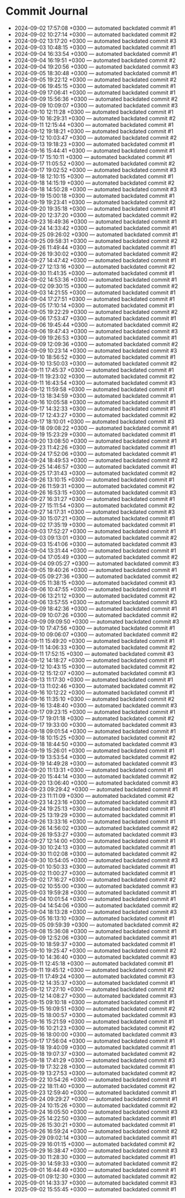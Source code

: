 # Commit Journal

- 2024-09-02 17:57:08 +0300 — automated backdated commit #1
- 2024-09-02 10:27:14 +0300 — automated backdated commit #2
- 2024-09-02 13:17:20 +0300 — automated backdated commit #3
- 2024-09-03 10:48:15 +0300 — automated backdated commit #1
- 2024-09-04 16:33:54 +0300 — automated backdated commit #1
- 2024-09-04 16:19:51 +0300 — automated backdated commit #2
- 2024-09-04 19:20:56 +0300 — automated backdated commit #3
- 2024-09-05 18:30:48 +0300 — automated backdated commit #1
- 2024-09-05 19:22:12 +0300 — automated backdated commit #2
- 2024-09-06 19:45:15 +0300 — automated backdated commit #1
- 2024-09-09 17:06:41 +0300 — automated backdated commit #1
- 2024-09-09 15:56:36 +0300 — automated backdated commit #2
- 2024-09-09 10:09:07 +0300 — automated backdated commit #3
- 2024-09-10 12:11:28 +0300 — automated backdated commit #1
- 2024-09-10 16:29:31 +0300 — automated backdated commit #2
- 2024-09-11 12:15:44 +0300 — automated backdated commit #1
- 2024-09-12 19:18:21 +0300 — automated backdated commit #1
- 2024-09-12 10:03:47 +0300 — automated backdated commit #2
- 2024-09-13 19:18:23 +0300 — automated backdated commit #1
- 2024-09-16 15:44:41 +0300 — automated backdated commit #1
- 2024-09-17 15:10:11 +0300 — automated backdated commit #1
- 2024-09-17 11:05:52 +0300 — automated backdated commit #2
- 2024-09-17 19:02:52 +0300 — automated backdated commit #3
- 2024-09-18 12:10:15 +0300 — automated backdated commit #1
- 2024-09-18 14:15:19 +0300 — automated backdated commit #2
- 2024-09-18 14:50:28 +0300 — automated backdated commit #3
- 2024-09-19 15:00:18 +0300 — automated backdated commit #1
- 2024-09-19 19:23:41 +0300 — automated backdated commit #2
- 2024-09-20 19:35:18 +0300 — automated backdated commit #1
- 2024-09-20 12:37:20 +0300 — automated backdated commit #2
- 2024-09-23 16:49:36 +0300 — automated backdated commit #1
- 2024-09-24 14:33:42 +0300 — automated backdated commit #1
- 2024-09-25 09:26:02 +0300 — automated backdated commit #1
- 2024-09-25 09:58:31 +0300 — automated backdated commit #2
- 2024-09-26 11:49:44 +0300 — automated backdated commit #1
- 2024-09-26 19:30:02 +0300 — automated backdated commit #2
- 2024-09-27 14:47:42 +0300 — automated backdated commit #1
- 2024-09-27 12:13:16 +0300 — automated backdated commit #2
- 2024-09-30 11:41:35 +0300 — automated backdated commit #1
- 2024-09-02 14:53:36 +0300 — automated backdated commit #1
- 2024-09-02 09:30:15 +0300 — automated backdated commit #2
- 2024-09-03 14:21:55 +0300 — automated backdated commit #1
- 2024-09-04 17:27:51 +0300 — automated backdated commit #1
- 2024-09-05 17:10:14 +0300 — automated backdated commit #1
- 2024-09-05 19:22:29 +0300 — automated backdated commit #2
- 2024-09-06 17:53:47 +0300 — automated backdated commit #1
- 2024-09-06 19:45:44 +0300 — automated backdated commit #2
- 2024-09-06 19:47:43 +0300 — automated backdated commit #3
- 2024-09-09 19:26:53 +0300 — automated backdated commit #1
- 2024-09-09 12:09:36 +0300 — automated backdated commit #2
- 2024-09-09 10:23:14 +0300 — automated backdated commit #3
- 2024-09-10 18:56:52 +0300 — automated backdated commit #1
- 2024-09-10 13:50:03 +0300 — automated backdated commit #2
- 2024-09-11 17:45:37 +0300 — automated backdated commit #1
- 2024-09-11 19:23:02 +0300 — automated backdated commit #2
- 2024-09-11 16:43:54 +0300 — automated backdated commit #3
- 2024-09-12 11:59:58 +0300 — automated backdated commit #1
- 2024-09-13 18:34:59 +0300 — automated backdated commit #1
- 2024-09-16 10:05:58 +0300 — automated backdated commit #1
- 2024-09-17 14:32:33 +0300 — automated backdated commit #1
- 2024-09-17 12:43:27 +0300 — automated backdated commit #2
- 2024-09-17 18:10:01 +0300 — automated backdated commit #3
- 2024-09-18 09:08:22 +0300 — automated backdated commit #1
- 2024-09-19 15:23:29 +0300 — automated backdated commit #1
- 2024-09-20 13:08:50 +0300 — automated backdated commit #1
- 2024-09-23 11:42:26 +0300 — automated backdated commit #1
- 2024-09-24 17:52:06 +0300 — automated backdated commit #1
- 2024-09-24 18:49:53 +0300 — automated backdated commit #2
- 2024-09-25 14:46:57 +0300 — automated backdated commit #1
- 2024-09-25 17:31:43 +0300 — automated backdated commit #2
- 2024-09-26 13:10:15 +0300 — automated backdated commit #1
- 2024-09-26 11:59:31 +0300 — automated backdated commit #2
- 2024-09-26 16:53:15 +0300 — automated backdated commit #3
- 2024-09-27 16:31:27 +0300 — automated backdated commit #1
- 2024-09-27 15:11:54 +0300 — automated backdated commit #2
- 2024-09-27 14:17:31 +0300 — automated backdated commit #3
- 2024-09-30 15:07:21 +0300 — automated backdated commit #1
- 2024-09-02 17:35:19 +0300 — automated backdated commit #1
- 2024-09-03 17:52:27 +0300 — automated backdated commit #1
- 2024-09-03 09:13:01 +0300 — automated backdated commit #2
- 2024-09-03 15:41:06 +0300 — automated backdated commit #3
- 2024-09-04 13:31:44 +0300 — automated backdated commit #1
- 2024-09-04 17:05:49 +0300 — automated backdated commit #2
- 2024-09-04 09:05:27 +0300 — automated backdated commit #3
- 2024-09-05 19:40:26 +0300 — automated backdated commit #1
- 2024-09-05 09:27:36 +0300 — automated backdated commit #2
- 2024-09-05 11:38:15 +0300 — automated backdated commit #3
- 2024-09-06 10:47:55 +0300 — automated backdated commit #1
- 2024-09-06 13:21:12 +0300 — automated backdated commit #2
- 2024-09-06 13:57:55 +0300 — automated backdated commit #3
- 2024-09-09 18:42:36 +0300 — automated backdated commit #1
- 2024-09-09 10:07:26 +0300 — automated backdated commit #2
- 2024-09-09 09:09:50 +0300 — automated backdated commit #3
- 2024-09-10 17:47:56 +0300 — automated backdated commit #1
- 2024-09-10 09:06:07 +0300 — automated backdated commit #2
- 2024-09-11 15:49:20 +0300 — automated backdated commit #1
- 2024-09-11 14:06:33 +0300 — automated backdated commit #2
- 2024-09-11 17:52:15 +0300 — automated backdated commit #3
- 2024-09-12 14:18:27 +0300 — automated backdated commit #1
- 2024-09-12 10:43:15 +0300 — automated backdated commit #2
- 2024-09-12 15:12:07 +0300 — automated backdated commit #3
- 2024-09-13 11:17:30 +0300 — automated backdated commit #1
- 2024-09-13 11:02:46 +0300 — automated backdated commit #2
- 2024-09-16 10:12:22 +0300 — automated backdated commit #1
- 2024-09-16 11:35:10 +0300 — automated backdated commit #2
- 2024-09-16 13:48:40 +0300 — automated backdated commit #3
- 2024-09-17 09:23:15 +0300 — automated backdated commit #1
- 2024-09-17 19:01:18 +0300 — automated backdated commit #2
- 2024-09-17 19:33:00 +0300 — automated backdated commit #3
- 2024-09-18 09:01:54 +0300 — automated backdated commit #1
- 2024-09-18 10:15:25 +0300 — automated backdated commit #2
- 2024-09-18 18:44:50 +0300 — automated backdated commit #3
- 2024-09-19 15:26:01 +0300 — automated backdated commit #1
- 2024-09-19 13:53:54 +0300 — automated backdated commit #2
- 2024-09-19 14:49:28 +0300 — automated backdated commit #3
- 2024-09-20 11:13:31 +0300 — automated backdated commit #1
- 2024-09-20 15:44:14 +0300 — automated backdated commit #2
- 2024-09-20 13:06:40 +0300 — automated backdated commit #3
- 2024-09-23 09:29:42 +0300 — automated backdated commit #1
- 2024-09-23 11:11:09 +0300 — automated backdated commit #2
- 2024-09-23 14:23:16 +0300 — automated backdated commit #3
- 2024-09-24 19:25:13 +0300 — automated backdated commit #1
- 2024-09-25 13:19:29 +0300 — automated backdated commit #1
- 2024-09-26 13:33:16 +0300 — automated backdated commit #1
- 2024-09-26 14:56:02 +0300 — automated backdated commit #2
- 2024-09-26 19:53:27 +0300 — automated backdated commit #3
- 2024-09-27 12:14:00 +0300 — automated backdated commit #1
- 2024-09-30 10:24:13 +0300 — automated backdated commit #1
- 2024-09-30 11:02:08 +0300 — automated backdated commit #2
- 2024-09-30 10:54:05 +0300 — automated backdated commit #3
- 2025-09-01 10:50:33 +0300 — automated backdated commit #1
- 2025-09-02 11:00:27 +0300 — automated backdated commit #1
- 2025-09-02 17:16:27 +0300 — automated backdated commit #2
- 2025-09-02 10:55:00 +0300 — automated backdated commit #3
- 2025-09-03 19:59:28 +0300 — automated backdated commit #1
- 2025-09-04 10:01:54 +0300 — automated backdated commit #1
- 2025-09-04 14:54:06 +0300 — automated backdated commit #2
- 2025-09-04 18:13:28 +0300 — automated backdated commit #3
- 2025-09-05 16:13:10 +0300 — automated backdated commit #1
- 2025-09-05 09:59:39 +0300 — automated backdated commit #2
- 2025-09-08 15:36:08 +0300 — automated backdated commit #1
- 2025-09-09 12:52:06 +0300 — automated backdated commit #1
- 2025-09-10 18:59:37 +0300 — automated backdated commit #1
- 2025-09-10 19:25:47 +0300 — automated backdated commit #2
- 2025-09-10 14:36:40 +0300 — automated backdated commit #3
- 2025-09-11 12:45:18 +0300 — automated backdated commit #1
- 2025-09-11 19:45:12 +0300 — automated backdated commit #2
- 2025-09-11 17:49:24 +0300 — automated backdated commit #3
- 2025-09-12 14:35:37 +0300 — automated backdated commit #1
- 2025-09-12 17:27:10 +0300 — automated backdated commit #2
- 2025-09-12 14:08:27 +0300 — automated backdated commit #3
- 2025-09-15 09:10:18 +0300 — automated backdated commit #1
- 2025-09-15 16:09:51 +0300 — automated backdated commit #2
- 2025-09-15 18:00:57 +0300 — automated backdated commit #3
- 2025-09-16 15:21:59 +0300 — automated backdated commit #1
- 2025-09-16 10:21:23 +0300 — automated backdated commit #2
- 2025-09-16 18:00:00 +0300 — automated backdated commit #3
- 2025-09-17 17:56:04 +0300 — automated backdated commit #1
- 2025-09-18 19:40:09 +0300 — automated backdated commit #1
- 2025-09-18 19:07:37 +0300 — automated backdated commit #2
- 2025-09-18 17:41:29 +0300 — automated backdated commit #3
- 2025-09-19 17:32:28 +0300 — automated backdated commit #1
- 2025-09-19 13:27:53 +0300 — automated backdated commit #2
- 2025-09-22 10:54:26 +0300 — automated backdated commit #1
- 2025-09-22 18:11:40 +0300 — automated backdated commit #2
- 2025-09-23 12:59:40 +0300 — automated backdated commit #1
- 2025-09-24 09:29:27 +0300 — automated backdated commit #1
- 2025-09-24 10:15:26 +0300 — automated backdated commit #2
- 2025-09-24 16:05:50 +0300 — automated backdated commit #3
- 2025-09-25 14:22:50 +0300 — automated backdated commit #1
- 2025-09-26 15:30:21 +0300 — automated backdated commit #1
- 2025-09-26 16:59:24 +0300 — automated backdated commit #2
- 2025-09-29 09:02:14 +0300 — automated backdated commit #1
- 2025-09-29 16:01:15 +0300 — automated backdated commit #2
- 2025-09-29 16:38:47 +0300 — automated backdated commit #3
- 2025-09-30 11:28:30 +0300 — automated backdated commit #1
- 2025-09-30 14:59:33 +0300 — automated backdated commit #2
- 2025-09-01 16:44:49 +0300 — automated backdated commit #1
- 2025-09-01 09:12:30 +0300 — automated backdated commit #2
- 2025-09-01 14:33:37 +0300 — automated backdated commit #3
- 2025-09-02 15:55:45 +0300 — automated backdated commit #1
